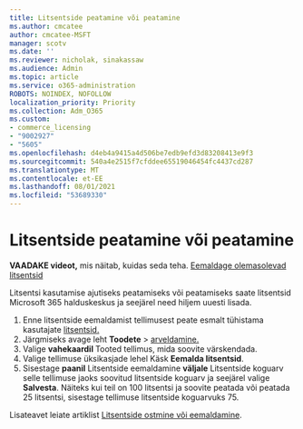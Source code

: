 ```yaml
---
title: Litsentside peatamine või peatamine
ms.author: cmcatee
author: cmcatee-MSFT
manager: scotv
ms.date: ''
ms.reviewer: nicholak, sinakassaw
ms.audience: Admin
ms.topic: article
ms.service: o365-administration
ROBOTS: NOINDEX, NOFOLLOW
localization_priority: Priority
ms.collection: Adm_O365
ms.custom:
- commerce_licensing
- "9002927"
- "5605"
ms.openlocfilehash: d4eb4a9415a4d506be7edb9efd3d83208413e9f3
ms.sourcegitcommit: 540a4e2515f7cfddee65519046454fc4437cd287
ms.translationtype: MT
ms.contentlocale: et-EE
ms.lasthandoff: 08/01/2021
ms.locfileid: "53689330"
---
```

# <a name="suspend-or-pause-licenses"></a>Litsentside peatamine või peatamine

**VAADAKE videot,** mis näitab, kuidas seda teha. [Eemaldage olemasolevad litsentsid](https://go.microsoft.com/fwlink/p/?linkid=2154938)

Litsentsi kasutamise ajutiseks peatamiseks või peatamiseks saate litsentsid Microsoft 365 halduskeskus ja seejärel need hiljem uuesti lisada.

1. Enne litsentside eemaldamist tellimusest peate esmalt tühistama kasutajate [litsentsid.](/microsoft-365/admin/manage/remove-licenses-from-users)
2. Järgmiseks avage leht **Toodete**  >  [arveldamine.](https://go.microsoft.com/fwlink/p/?linkid=842054)
3. Valige **vahekaardil** Tooted tellimus, mida soovite värskendada.
4. Valige tellimuse üksikasjade lehel Käsk **Eemalda litsentsid**.
5. Sisestage **paanil** Litsentside eemaldamine **väljale** Litsentside koguarv selle tellimuse jaoks soovitud litsentside koguarv ja seejärel valige **Salvesta**. Näiteks kui teil on 100 litsentsi ja soovite peatada või peatada 25 litsentsi, sisestage tellimuse litsentside koguarvuks 75.

Lisateavet leiate artiklist [Litsentside ostmine või eemaldamine](/microsoft-365/commerce/licenses/buy-licenses).